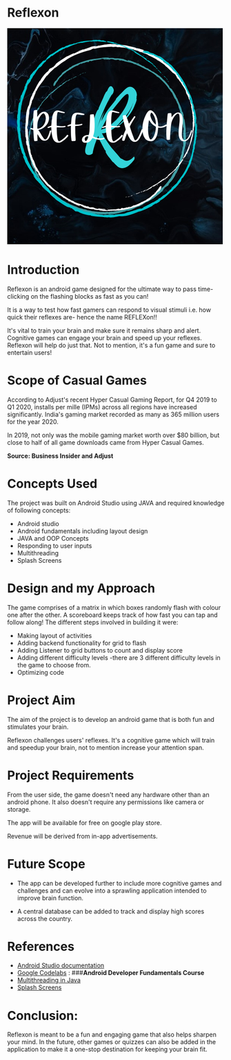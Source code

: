 # Reflexon

![image](app/src/main/res/drawable/logo6.png)


# Introduction

Reflexon is an android game designed for the ultimate way to pass time- clicking on the flashing blocks as fast as you can!

It is a way to test how fast gamers can respond to visual stimuli i.e. how quick their reflexes are- hence the name REFLEXon!!

It&#39;s vital to train your brain and make sure it remains sharp and alert. Cognitive games can engage your brain and speed up your reflexes. Reflexon will help do just that. Not to mention, it&#39;s a fun game and sure to entertain users!

# Scope of Casual Games

According to Adjust&#39;s recent Hyper Casual Gaming Report, for Q4 2019 to Q1 2020, installs per mille (IPMs) across all regions have increased significantly. India&#39;s gaming market recorded as many as 365 million users for the year 2020.

In 2019, not only was the mobile gaming market worth over $80 billion, but close to half of all game downloads came from Hyper Casual Games.

**Source: Business Insider and Adjust**

# Concepts Used

The project was built on Android Studio using JAVA and required knowledge of following concepts:

- Android studio
- Android fundamentals including layout design
- JAVA and OOP Concepts
- Responding to user inputs
- Multithreading
- Splash Screens

# Design and my Approach

The game comprises of a matrix in which boxes randomly flash with colour one after the other. A scoreboard keeps track of how fast you can tap and follow along! The different steps involved in building it were:

- Making layout of activities
- Adding backend functionality for grid to flash
- Adding Listener to grid buttons to count and display score
- Adding different difficulty levels -there are 3 different difficulty levels in the game to choose from.
- Optimizing code


# Project Aim

The aim of the project is to develop an android game that is both fun and stimulates your brain.

Reflexon challenges users&#39; reflexes. It&#39;s a cognitive game which will train and speedup your brain, not to mention increase your attention span.

# Project Requirements

From the user side, the game doesn&#39;t need any hardware other than an android phone. It also doesn&#39;t require any permissions like camera or storage.

The app will be available for free on google play store.

Revenue will be derived from in-app advertisements.

# Future Scope

- The app can be developed further to include more cognitive games and challenges and can evolve into a sprawling application intended to improve brain function.

- A central database can be added to track and display high scores across the country.

# References

- [Android Studio documentation](https://developer.android.com/docs)
- [Google Codelabs](https://developer.android.com/courses/fundamentals-training/overview-v2) : ###**Android Developer Fundamentals Course**
- [Multithreading in Java](https://www.geeksforgeeks.org/multithreading-in-java/)
- [Splash Screens](https://www.geeksforgeeks.org/android-creating-a-splash-screen/#:%7E:text=It%20is%20a%20constant%20screen,before%20the%20app%20loads%20completely.)

# Conclusion:

Reflexon is meant to be a fun and engaging game that also helps sharpen your mind. In the future, other games or quizzes can also be added in the application to make it a one-stop destination for keeping your brain fit.
